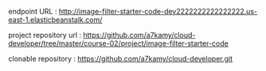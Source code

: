endpoint URL :
http://image-filter-starter-code-dev2222222222222222.us-east-1.elasticbeanstalk.com/


project repository url :
https://github.com/a7kamy/cloud-developer/tree/master/course-02/project/image-filter-starter-code


clonable repository :
https://github.com/a7kamy/cloud-developer.git




